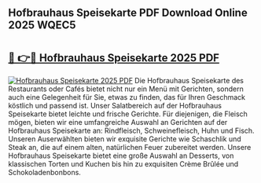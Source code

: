 ## Hofbrauhaus Speisekarte PDF Download Online 2025 WQEC5

# <h2><a href="http://gc7lyro.nevu.top/?p=Hofbrauhaus+Speisekarte">🔗 👉🔴 Hofbrauhaus Speisekarte 2025 PDF</a></h2>

[![Hofbrauhaus Speisekarte 2025 PDF](https://i.imgur.com/dBaPXMq.png)](http://gc7lyro.nevu.top/?p=Hofbrauhaus+Speisekarte)
Die Hofbrauhaus Speisekarte des Restaurants oder Cafés bietet nicht nur ein Menü mit Gerichten, sondern auch eine Gelegenheit für Sie, etwas zu finden, das für Ihren Geschmack köstlich und passend ist. Unser Salatbereich auf der Hofbrauhaus Speisekarte bietet leichte und frische Gerichte. Für diejenigen, die Fleisch mögen, bieten wir eine umfangreiche Auswahl an Gerichten auf der Hofbrauhaus Speisekarte an: Rindfleisch, Schweinefleisch, Huhn und Fisch. Unseren Auserwählten bieten wir exquisite Gerichte wie Schaschlik und Steak an, die auf einem alten, natürlichen Feuer zubereitet werden. Unsere Hofbrauhaus Speisekarte bietet eine große Auswahl an Desserts, von klassischen Torten und Kuchen bis hin zu exquisiten Crème Brûlée und Schokoladenbonbons.
